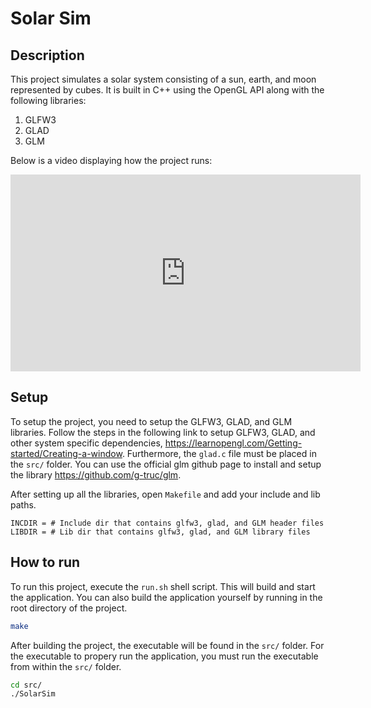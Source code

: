 # Solar Sim
## Description
This project simulates a solar system consisting of a sun, earth, and moon represented by cubes. It is built in C++ using the OpenGL API along with the following libraries:
1. GLFW3
2. GLAD
3. GLM

Below is a video displaying how the project runs:

<iframe width="560" height="315" src="https://www.youtube.com/embed/Rwsw86FiF3Q?si=QWM9CCtf0KcnTCW3" title="YouTube video player" frameborder="0" allow="accelerometer; autoplay; clipboard-write; encrypted-media; gyroscope; picture-in-picture; web-share" referrerpolicy="strict-origin-when-cross-origin" allowfullscreen></iframe>

## Setup
To setup the project, you need to setup the GLFW3, GLAD, and GLM libraries. Follow the steps in the following link to setup GLFW3, GLAD, and other system specific dependencies, https://learnopengl.com/Getting-started/Creating-a-window. Furthermore, the `glad.c` file must be placed in the `src/` folder. You can use the official glm github page to install and setup the library https://github.com/g-truc/glm. 

After setting up all the libraries, open `Makefile` and add your include and lib paths.
```Make
INCDIR = # Include dir that contains glfw3, glad, and GLM header files
LIBDIR = # Lib dir that contains glfw3, glad, and GLM library files
```

## How to run
To run this project, execute the `run.sh` shell script. This will build and start the application. You can also build the application yourself by running in the root directory of the project.
``` sh
make
```
After building the project, the executable will be found in the `src/` folder. For the executable to propery run the application, you must run the executable from within the `src/` folder.
```sh
cd src/
./SolarSim
```